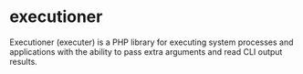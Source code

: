 executioner
===========

Executioner (executer) is a PHP library for executing system processes and applications with the ability to pass extra arguments and read CLI output results. 